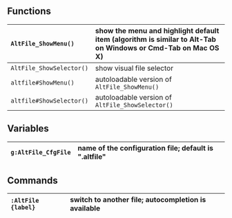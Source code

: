 ## Functions ##

| `AltFile_ShowMenu()` | show the menu and highlight default item (algorithm is similar to Alt-Tab on Windows or Cmd-Tab on Mac OS X) |
|:---------------------|:-------------------------------------------------------------------------------------------------------------|
| `AltFile_ShowSelector()` | show visual file selector |
| `altfile#ShowMenu()` | autoloadable version of `AltFile_ShowMenu()` |
| `altfile#ShowSelector()` | autoloadable version of `AltFile_ShowSelector()` |

## Variables ##

| `g:AltFile_CfgFile` | name of the configuration file; default is ".altfile" |
|:--------------------|:------------------------------------------------------|

## Commands ##

| `:AltFile {label}` | switch to another file; autocompletion is available |
|:-------------------|:----------------------------------------------------|